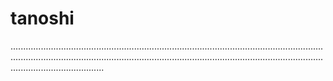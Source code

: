 # tanoshi
.............................................................................................................................................................................................................................................................................................